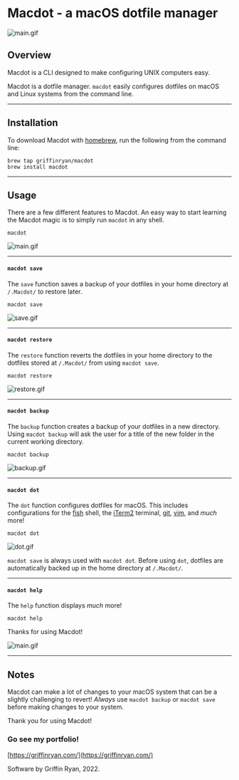 # Macdot - a macOS dotfile manager
![main.gif](https://torpoisebucket.s3-us-west-2.amazonaws.com/main.gif)

## Overview

Macdot is a CLI designed to make configuring UNIX computers easy.

Macdot is a dotfile manager. `macdot` easily configures dotfiles on macOS and Linux systems from the command line.

---

## Installation

To download Macdot with [homebrew](https://github.com/Homebrew/brew), run the following from the command line:

    brew tap griffinryan/macdot
    brew install macdot

---

## Usage

There are a few different features to Macdot. An easy way to start learning the Macdot magic is to simply run `macdot` in any shell.

    macdot

![main.gif](https://torpoisebucket.s3-us-west-2.amazonaws.com/main.gif)

---

#### `macdot save`

The `save` function saves a backup of your dotfiles in your home directory at `/.Macdot/` to restore later.

    macdot save

![save.gif](https://torpoisebucket.s3-us-west-2.amazonaws.com/save.gif)

---

#### `macdot restore`

The `restore` function reverts the dotfiles in your home directory to the dotfiles stored at `/.Macdot/` from using `macdot save`.

    macdot restore

![restore.gif](https://torpoisebucket.s3-us-west-2.amazonaws.com/restore.gif)

---

#### `macdot backup`

The `backup` function creates a backup of your dotfiles in a new directory. Using `macdot backup` will ask the user for a title of the new folder in the current working directory.

    macdot backup

![backup.gif](https://torpoisebucket.s3-us-west-2.amazonaws.com/backup.gif)

---

#### `macdot dot`

The `dot` function configures dotfiles for macOS. This includes configurations for the [fish](https://github.com/fish-shell/fish-shell) shell, the [iTerm2](https://github.com/gnachman/iTerm2) terminal, [git](https://github.com/git/git), [vim](https://github.com/vim/vim), and *much* more!

    macdot dot

![dot.gif](https://torpoisebucket.s3-us-west-2.amazonaws.com/dot.gif)

`macdot save` is always used with `macdot dot`. Before using `dot`, dotfiles are automatically backed up in the home directory at `/.Macdot/`.

---

#### `macdot help`

The `help` function displays _much_ more!

    macdot help

Thanks for using Macdot!

![main.gif](https://torpoisebucket.s3-us-west-2.amazonaws.com/main.gif)

---

## Notes

Macdot can make a lot of changes to your macOS system that can be a slightly challenging to revert! *Always* use `macdot backup` or `macdot save` before making changes to your system.

Thank you for using Macdot!

### Go see my portfolio!
[https://griffinryan.com/](https://griffinryan.com/)

Software by Griffin Ryan, 2022.
